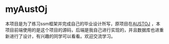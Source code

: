 # myAustOj
本项目是为了练习ssm框架并完成自己的毕业设计所写，原项目在[AUSTOJ](https://github.com/nl101531/AUSTOJ2) ，本项目前端使用的是这个项目的源码，后端是我自己进行实现的，并且数据库也进重新进行了设计，有兴趣的同学可以看看。欢迎交流学习。
